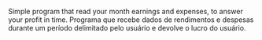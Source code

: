 Simple program that read your month earnings and expenses, to answer your profit in time.
Programa que recebe dados de rendimentos e despesas durante um período delimitado pelo usuário e devolve o lucro do usuário.
